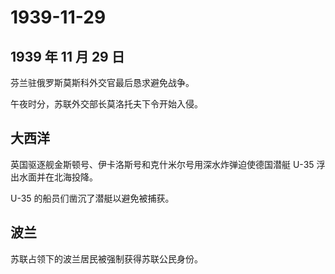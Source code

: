 # 1939-11-29

## 1939 年 11 月 29 日

芬兰驻俄罗斯莫斯科外交官最后恳求避免战争。

午夜时分，苏联外交部长莫洛托夫下令开始入侵。

## 大西洋

英国驱逐舰金斯顿号、伊卡洛斯号和克什米尔号用深水炸弹迫使德国潜艇 U-35
浮出水面并在北海投降。

U-35 的船员们凿沉了潜艇以避免被捕获。

## 波兰

苏联占领下的波兰居民被强制获得苏联公民身份。

